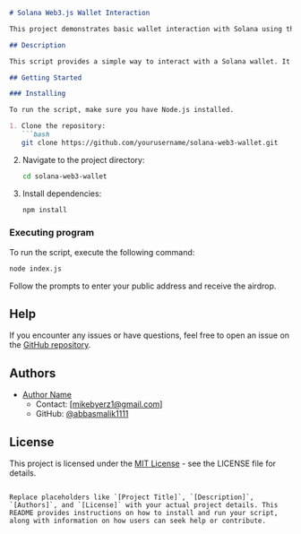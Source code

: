 ```markdown
# Solana Web3.js Wallet Interaction

This project demonstrates basic wallet interaction with Solana using the Web3.js library. It includes functionalities to create a new keypair, display the public key, retrieve wallet balance, and airdrop SOL tokens to a specified wallet address.

## Description

This script provides a simple way to interact with a Solana wallet. It generates a new keypair, displays the public key, retrieves the wallet balance, prompts the user to enter their public address, and then airdrops 2 SOL tokens to the specified address.

## Getting Started

### Installing

To run the script, make sure you have Node.js installed.

1. Clone the repository:
   ```bash
   git clone https://github.com/yourusername/solana-web3-wallet.git
   ```
2. Navigate to the project directory:
   ```bash
   cd solana-web3-wallet
   ```
3. Install dependencies:
   ```bash
   npm install
   ```

### Executing program

To run the script, execute the following command:
```bash
node index.js
```

Follow the prompts to enter your public address and receive the airdrop.

## Help

If you encounter any issues or have questions, feel free to open an issue on the [GitHub repository](https://github.com/yourusername/solana-web3-wallet/issues).

## Authors

- [Author Name](https://github.com/abbasmalik1111)
  - Contact: [mikebyerz1@gmail.com]
  - GitHub: [@abbasmalik1111](https://github.com/abbasmalik1111)

## License

This project is licensed under the [MIT License](LICENSE) - see the LICENSE file for details.
```

Replace placeholders like `[Project Title]`, `[Description]`, `[Authors]`, and `[License]` with your actual project details. This README provides instructions on how to install and run your script, along with information on how users can seek help or contribute.
